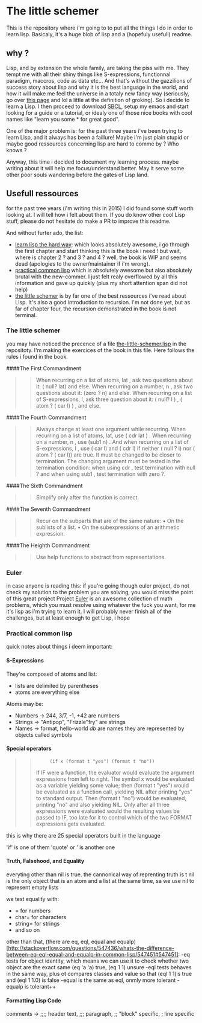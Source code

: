 # The little schemer

This is the repository where i'm going to to put all the things I do in order to learn lisp.
Basicaly, it's a huge blob of lisp and a (hopefuly usefull) readme.

## why ?
Lisp, and by extension the whole family, are taking the piss with me. They tempt me with all
their shiny things like S-expressions, functionnal paradigm, maccros, code as data etc...
And that's without the gazzilions of success story about lisp and why it is the best language
in the world, and how it will make me feel the universe in a totaly new fancy way
(seriously, go over [this page](http://learnlispthehardway.org/book/1-0-0-overview/) and lol a
little at the definition of groking). So i decide to learn a Lisp. I then proceed to
download [SBCL](http://www.sbcl.org/), setup my emacs and start looking for a guide or a
tutorial, or idealy one of those nice books with cool names like "learn you some * for great good".

One of the major problem is: for the past three years i've been trying to learn Lisp, and it
always has been a faillure! Maybe i'm just plain stupid or maybe good ressources concerning lisp are hard to comme by ? Who knows ?

Anyway, this time i decided to document my learning process. maybe writing about it will help me focus/understand better.
May it serve some other poor souls wandering before the gates of Lisp land.

## Usefull ressources
for the past tree years (i'm writing this in 2015) I did found some stuff worth looking at. I will
tell how i felt about them. If you do know other cool Lisp stuff, please do not hesitate do make a PR to
improve this readme.

And without furter ado, the list:
- [learn lisp the hard way](http://learnlispthehardway.org/): which looks absolutely awesome, i go through the
first chapter and start thinking this is the book i need ! but wait, where is chapter 2 ? and 3 ? and 4 ? well,
the book is WIP and seems dead (apologies to the owner/maintainer if i'm wrong). 
- [practical common lisp](http://www.gigamonkeys.com/book/) which is absolutely awesome but also absolutely brutal
with the new-commer. I just felt realy overflowed by all this information and gave up quickly
(plus my short attention span did not help)
- [the little schemer](http://kysmykseka.net/koti/wizardry/Programming/Lisp/Scheme/The%20Little%20Schemer%204th%20Ed.pdf)
is by far one of the best ressources i've read about Lisp. It's also a good introduction to recursion.
i'm not done yet, but as far of chapter four, the recursion demonstrated in the book is not terminal.

### The little schemer
you may have noticed the precence of a file
[the-little-schemer.lisp](https://github.com/Arkeopix/the-little-schemer/blob/master/the-little-schemer.lisp) in the repositoty. I'm making the exercices of the book in this file. Here follows the rules i found in the book.

####The First Commandment 

>>When recurring on a list of atoms, lat , ask two questions
>>about it: ( null? lat) and else.
>>When recurring on a number, n , ask two questions about
>>it: (zero ? n) and else.
>>When recurring on a list of S-expressions, l, ask three
>>question about it: ( null? l ) , ( atom ? ( car l) ) , and else.

####The Fourth Commandment
>>Always change at least one argument while recurring.
>>When recurring on a list of atoms, lat, use ( cdr lat ) . When
>>recurring on a number, n , use (sub1 n) . And when recurring on a list of S-expressions, l , use ( car l) and ( cdr l) if
>>neither ( null ? l) nor ( atom ? ( car l)) are true.
>>It must be changed to be closer to termination. The changing argument must be tested in the termination condition:
>>when using cdr , test termination with null ? and
>>when using sub1 , test termination with zero ?.

####The Sixth Commandment
>>Simplify only after the function is correct.

####The Seventh Commandment
>>Recur on the subparts that are of the same nature:
>>• On the sublists of a list.
>>• On the subexpressions of an arithmetic expression.

####The Heighth Commandment
>>Use help functions to abstract from representations.

### Euler
in case anyone is reading this: if you're going though euler project, do not check my solution to the problem
you are solving, you would miss the point of this great project
Project [Euler](https://projecteuler.net/about) is an awesome collection of math problems, which you must resolve
using whatever the fuck you want, for me it's lisp as i'm trying to learn it.
I will probably never finish all of the challenges, but at least enough to get Lisp, i hope

### Practical common lisp
quick notes about things i deem important:

#### S-Expressions
They're composed of atoms and list:
- lists are delimited by parentheses
- atoms are everything else

Atoms may be:
- Numbers -> 244, 3/7, -1, +42 are numbers
- Strings -> "Antipop", "Frizzle\"fry" are strings
- Names -> format, hello-world *db* are names they are represented by objects called symbols

#### Special operators
>>          (if x (format t "yes") (format t "no"))
>>If IF were a function, the evaluator would evaluate the argument expressions from left to right.
>>The symbol x would be evaluated as a variable yielding some value; then (format t "yes")
>>would be evaluated as a function call, yielding NIL after printing "yes" to standard output. Then
>>(format t "no") would be evaluated, printing "no" and also yielding NIL. Only after all three expressions
>>were evaluated would the resulting values be passed to IF, too late for it to control which of the two
>>FORMAT expressions gets evaluated.

this is why there are 25 special operators built in the language

'if' is one of them
'quote' or ' is another one

#### Truth, Falsehood, and Equality
everyting other than nil is true. the cannonical way of reprenting truth is t
nil is the only object that is an atom and a list at the same time, sa we use nil to represent empty lists

we test equality with:
- = for numbers
- char= for characters
- string= for strings
- and so on

other than that, (there are eq, eql, equal and equalp)[http://stackoverflow.com/questions/547436/whats-the-difference-between-eq-eql-equal-and-equalp-in-common-lisp/547451#547451]:
-eq tests for object identity, which means we can use it to check whether two object are the exact same (eq 'a 'a) true, (eq 1 1) unsure
-eql tests behaves in the same way, plus ot compares classes and value so that (eql 1 1)is true and (eql 1 1.0) is false
-equal is the same as eql, onmly more tolerant
-equalp is tolerant++

#### Formatting Lisp Code
comments -> ;;;; header text, ;;; paragraph, ;; "block" specific, ; line specific

